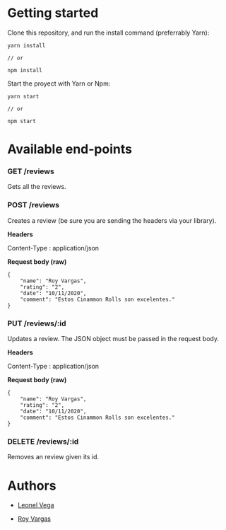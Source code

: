 # Getting started

Clone this repository, and run the install command (preferrably Yarn):

```
yarn install

// or

npm install
```
Start the proyect with Yarn or Npm:

```
yarn start

// or

npm start
```
# Available end-points

### GET /reviews

Gets all the reviews.

### POST /reviews

Creates a review (be sure you are sending the headers via your library).

**Headers**

Content-Type : application/json

**Request body (raw)**

```
{
    "name": "Roy Vargas",
    "rating": "2",
    "date": "10/11/2020",
    "comment": "Estos Cinammon Rolls son excelentes."
}
```

### PUT /reviews/:id

Updates a review. The JSON object must be passed in the request body.

**Headers**

Content-Type : application/json

**Request body (raw)**

```
{
    "name": "Roy Vargas",
    "rating": "2",
    "date": "10/11/2020",
    "comment": "Estos Cinammon Rolls son excelentes."
}
```

### DELETE /reviews/:id

Removes an review given its id.

# Authors
* [Leonel Vega](https://github.com/Leonelcode)

* [Roy Vargas](https://github.com/Royvargas55)

